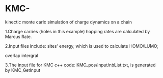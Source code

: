 # KMC-
kinectic monte carlo simulation of charge dynamics on a chain

1.Charge carries (holes in this example) hopping rates are calculated by Marcus Rate. 

2.Input files include:
  sites' energy, which is used to calculate HOMO/LUMO;
  
  overlap intergral

3.The input file for KMC c++ code: KMC_pos/input/nbList.txt, is generated by KMC_GetInput
